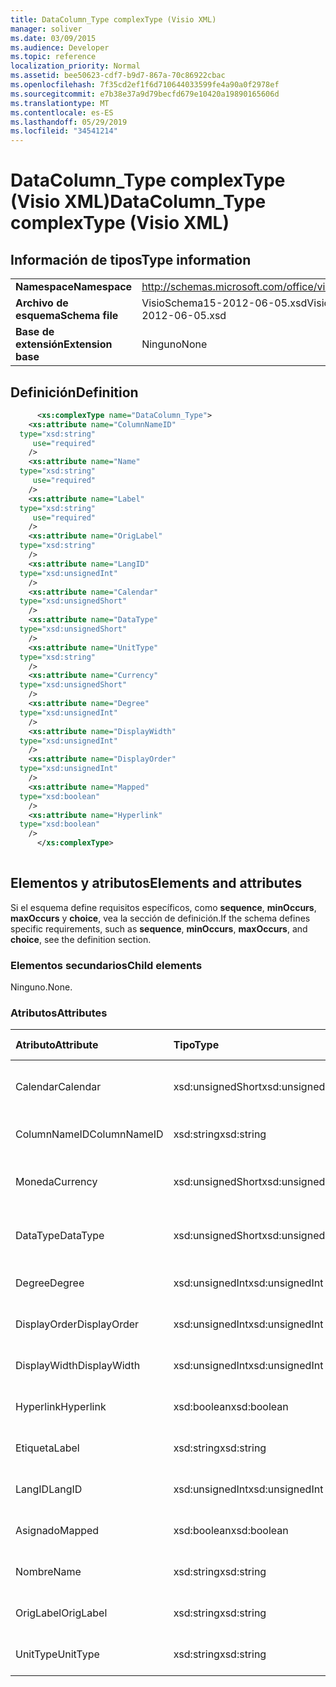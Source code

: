 ```yaml
---
title: DataColumn_Type complexType (Visio XML)
manager: soliver
ms.date: 03/09/2015
ms.audience: Developer
ms.topic: reference
localization_priority: Normal
ms.assetid: bee50623-cdf7-b9d7-867a-70c86922cbac
ms.openlocfilehash: 7f35cd2ef1f6d710644033599fe4a90a0f2978ef
ms.sourcegitcommit: e7b38e37a9d79becfd679e10420a19890165606d
ms.translationtype: MT
ms.contentlocale: es-ES
ms.lasthandoff: 05/29/2019
ms.locfileid: "34541214"
---
```

# <a name="datacolumn_type-complextype-visio-xml"></a><span data-ttu-id="8b875-102">DataColumn_Type complexType (Visio XML)</span><span class="sxs-lookup"><span data-stu-id="8b875-102">DataColumn_Type complexType (Visio XML)</span></span>

## <a name="type-information"></a><span data-ttu-id="8b875-103">Información de tipos</span><span class="sxs-lookup"><span data-stu-id="8b875-103">Type information</span></span>

|||
|:-----|:-----|
|<span data-ttu-id="8b875-104">**Namespace**</span><span class="sxs-lookup"><span data-stu-id="8b875-104">**Namespace**</span></span> <br/> |http://schemas.microsoft.com/office/visio/2011/1/core  <br/> |
|<span data-ttu-id="8b875-105">**Archivo de esquema**</span><span class="sxs-lookup"><span data-stu-id="8b875-105">**Schema file**</span></span> <br/> |<span data-ttu-id="8b875-106">VisioSchema15-2012-06-05.xsd</span><span class="sxs-lookup"><span data-stu-id="8b875-106">VisioSchema15-2012-06-05.xsd</span></span>  <br/> |
|<span data-ttu-id="8b875-107">**Base de extensión**</span><span class="sxs-lookup"><span data-stu-id="8b875-107">**Extension base**</span></span> <br/> |<span data-ttu-id="8b875-108">Ninguno</span><span class="sxs-lookup"><span data-stu-id="8b875-108">None</span></span>  <br/> |
   
## <a name="definition"></a><span data-ttu-id="8b875-109">Definición</span><span class="sxs-lookup"><span data-stu-id="8b875-109">Definition</span></span>

```XML
      <xs:complexType name="DataColumn_Type">
    <xs:attribute name="ColumnNameID"
  type="xsd:string"
     use="required"
    />
    <xs:attribute name="Name"
  type="xsd:string"
     use="required"
    />
    <xs:attribute name="Label"
  type="xsd:string"
     use="required"
    />
    <xs:attribute name="OrigLabel"
  type="xsd:string"
    />
    <xs:attribute name="LangID"
  type="xsd:unsignedInt"
    />
    <xs:attribute name="Calendar"
  type="xsd:unsignedShort"
    />
    <xs:attribute name="DataType"
  type="xsd:unsignedShort"
    />
    <xs:attribute name="UnitType"
  type="xsd:string"
    />
    <xs:attribute name="Currency"
  type="xsd:unsignedShort"
    />
    <xs:attribute name="Degree"
  type="xsd:unsignedInt"
    />
    <xs:attribute name="DisplayWidth"
  type="xsd:unsignedInt"
    />
    <xs:attribute name="DisplayOrder"
  type="xsd:unsignedInt"
    />
    <xs:attribute name="Mapped"
  type="xsd:boolean"
    />
    <xs:attribute name="Hyperlink"
  type="xsd:boolean"
    />
      </xs:complexType>
      
```

## <a name="elements-and-attributes"></a><span data-ttu-id="8b875-110">Elementos y atributos</span><span class="sxs-lookup"><span data-stu-id="8b875-110">Elements and attributes</span></span>

<span data-ttu-id="8b875-111">Si el esquema define requisitos específicos, como **sequence**, **minOccurs**, **maxOccurs** y **choice**, vea la sección de definición.</span><span class="sxs-lookup"><span data-stu-id="8b875-111">If the schema defines specific requirements, such as **sequence**, **minOccurs**, **maxOccurs**, and **choice**, see the definition section.</span></span> 
  
### <a name="child-elements"></a><span data-ttu-id="8b875-112">Elementos secundarios</span><span class="sxs-lookup"><span data-stu-id="8b875-112">Child elements</span></span>

<span data-ttu-id="8b875-113">Ninguno.</span><span class="sxs-lookup"><span data-stu-id="8b875-113">None.</span></span>
  
### <a name="attributes"></a><span data-ttu-id="8b875-114">Atributos</span><span class="sxs-lookup"><span data-stu-id="8b875-114">Attributes</span></span>

|<span data-ttu-id="8b875-115">**Atributo**</span><span class="sxs-lookup"><span data-stu-id="8b875-115">**Attribute**</span></span>|<span data-ttu-id="8b875-116">**Tipo**</span><span class="sxs-lookup"><span data-stu-id="8b875-116">**Type**</span></span>|<span data-ttu-id="8b875-117">**Obligatorio**</span><span class="sxs-lookup"><span data-stu-id="8b875-117">**Required**</span></span>|<span data-ttu-id="8b875-118">**Descripción**</span><span class="sxs-lookup"><span data-stu-id="8b875-118">**Description**</span></span>|<span data-ttu-id="8b875-119">**Posibles valores**</span><span class="sxs-lookup"><span data-stu-id="8b875-119">**Possible values**</span></span>|
|:-----|:-----|:-----|:-----|:-----|
|<span data-ttu-id="8b875-120">Calendar</span><span class="sxs-lookup"><span data-stu-id="8b875-120">Calendar</span></span>  <br/> |<span data-ttu-id="8b875-121">xsd:unsignedShort</span><span class="sxs-lookup"><span data-stu-id="8b875-121">xsd:unsignedShort</span></span>  <br/> |<span data-ttu-id="8b875-122">opcional</span><span class="sxs-lookup"><span data-stu-id="8b875-122">optional</span></span>  <br/> ||<span data-ttu-id="8b875-123">Valores del tipo xsd:unsignedShort.</span><span class="sxs-lookup"><span data-stu-id="8b875-123">Values of the xsd:unsignedShort type.</span></span>  <br/> |
|<span data-ttu-id="8b875-124">ColumnNameID</span><span class="sxs-lookup"><span data-stu-id="8b875-124">ColumnNameID</span></span>  <br/> |<span data-ttu-id="8b875-125">xsd:string</span><span class="sxs-lookup"><span data-stu-id="8b875-125">xsd:string</span></span>  <br/> |<span data-ttu-id="8b875-126">necesario</span><span class="sxs-lookup"><span data-stu-id="8b875-126">required</span></span>  <br/> ||<span data-ttu-id="8b875-127">Valores del tipo xsd:string.</span><span class="sxs-lookup"><span data-stu-id="8b875-127">Values of the xsd:string type.</span></span>  <br/> |
|<span data-ttu-id="8b875-128">Moneda</span><span class="sxs-lookup"><span data-stu-id="8b875-128">Currency</span></span>  <br/> |<span data-ttu-id="8b875-129">xsd:unsignedShort</span><span class="sxs-lookup"><span data-stu-id="8b875-129">xsd:unsignedShort</span></span>  <br/> |<span data-ttu-id="8b875-130">opcional</span><span class="sxs-lookup"><span data-stu-id="8b875-130">optional</span></span>  <br/> ||<span data-ttu-id="8b875-131">Valores del tipo xsd:unsignedShort.</span><span class="sxs-lookup"><span data-stu-id="8b875-131">Values of the xsd:unsignedShort type.</span></span>  <br/> |
|<span data-ttu-id="8b875-132">DataType</span><span class="sxs-lookup"><span data-stu-id="8b875-132">DataType</span></span>  <br/> |<span data-ttu-id="8b875-133">xsd:unsignedShort</span><span class="sxs-lookup"><span data-stu-id="8b875-133">xsd:unsignedShort</span></span>  <br/> |<span data-ttu-id="8b875-134">opcional</span><span class="sxs-lookup"><span data-stu-id="8b875-134">optional</span></span>  <br/> ||<span data-ttu-id="8b875-135">Valores del tipo xsd:unsignedShort.</span><span class="sxs-lookup"><span data-stu-id="8b875-135">Values of the xsd:unsignedShort type.</span></span>  <br/> |
|<span data-ttu-id="8b875-136">Degree</span><span class="sxs-lookup"><span data-stu-id="8b875-136">Degree</span></span>  <br/> |<span data-ttu-id="8b875-137">xsd:unsignedInt</span><span class="sxs-lookup"><span data-stu-id="8b875-137">xsd:unsignedInt</span></span>  <br/> |<span data-ttu-id="8b875-138">opcional</span><span class="sxs-lookup"><span data-stu-id="8b875-138">optional</span></span>  <br/> ||<span data-ttu-id="8b875-139">Valores del tipo xsd:unsignedInt.</span><span class="sxs-lookup"><span data-stu-id="8b875-139">Values of the xsd:unsignedInt type.</span></span>  <br/> |
|<span data-ttu-id="8b875-140">DisplayOrder</span><span class="sxs-lookup"><span data-stu-id="8b875-140">DisplayOrder</span></span>  <br/> |<span data-ttu-id="8b875-141">xsd:unsignedInt</span><span class="sxs-lookup"><span data-stu-id="8b875-141">xsd:unsignedInt</span></span>  <br/> |<span data-ttu-id="8b875-142">opcional</span><span class="sxs-lookup"><span data-stu-id="8b875-142">optional</span></span>  <br/> ||<span data-ttu-id="8b875-143">Valores del tipo xsd:unsignedInt.</span><span class="sxs-lookup"><span data-stu-id="8b875-143">Values of the xsd:unsignedInt type.</span></span>  <br/> |
|<span data-ttu-id="8b875-144">DisplayWidth</span><span class="sxs-lookup"><span data-stu-id="8b875-144">DisplayWidth</span></span>  <br/> |<span data-ttu-id="8b875-145">xsd:unsignedInt</span><span class="sxs-lookup"><span data-stu-id="8b875-145">xsd:unsignedInt</span></span>  <br/> |<span data-ttu-id="8b875-146">opcional</span><span class="sxs-lookup"><span data-stu-id="8b875-146">optional</span></span>  <br/> ||<span data-ttu-id="8b875-147">Valores del tipo xsd:unsignedInt.</span><span class="sxs-lookup"><span data-stu-id="8b875-147">Values of the xsd:unsignedInt type.</span></span>  <br/> |
|<span data-ttu-id="8b875-148">Hyperlink</span><span class="sxs-lookup"><span data-stu-id="8b875-148">Hyperlink</span></span>  <br/> |<span data-ttu-id="8b875-149">xsd:boolean</span><span class="sxs-lookup"><span data-stu-id="8b875-149">xsd:boolean</span></span>  <br/> |<span data-ttu-id="8b875-150">opcional</span><span class="sxs-lookup"><span data-stu-id="8b875-150">optional</span></span>  <br/> ||<span data-ttu-id="8b875-151">Valores del tipo xsd:boolean.</span><span class="sxs-lookup"><span data-stu-id="8b875-151">Values of the xsd:boolean type.</span></span>  <br/> |
|<span data-ttu-id="8b875-152">Etiqueta</span><span class="sxs-lookup"><span data-stu-id="8b875-152">Label</span></span>  <br/> |<span data-ttu-id="8b875-153">xsd:string</span><span class="sxs-lookup"><span data-stu-id="8b875-153">xsd:string</span></span>  <br/> |<span data-ttu-id="8b875-154">necesario</span><span class="sxs-lookup"><span data-stu-id="8b875-154">required</span></span>  <br/> ||<span data-ttu-id="8b875-155">Valores del tipo xsd:string.</span><span class="sxs-lookup"><span data-stu-id="8b875-155">Values of the xsd:string type.</span></span>  <br/> |
|<span data-ttu-id="8b875-156">LangID</span><span class="sxs-lookup"><span data-stu-id="8b875-156">LangID</span></span>  <br/> |<span data-ttu-id="8b875-157">xsd:unsignedInt</span><span class="sxs-lookup"><span data-stu-id="8b875-157">xsd:unsignedInt</span></span>  <br/> |<span data-ttu-id="8b875-158">opcional</span><span class="sxs-lookup"><span data-stu-id="8b875-158">optional</span></span>  <br/> ||<span data-ttu-id="8b875-159">Valores del tipo xsd:unsignedInt.</span><span class="sxs-lookup"><span data-stu-id="8b875-159">Values of the xsd:unsignedInt type.</span></span>  <br/> |
|<span data-ttu-id="8b875-160">Asignado</span><span class="sxs-lookup"><span data-stu-id="8b875-160">Mapped</span></span>  <br/> |<span data-ttu-id="8b875-161">xsd:boolean</span><span class="sxs-lookup"><span data-stu-id="8b875-161">xsd:boolean</span></span>  <br/> |<span data-ttu-id="8b875-162">opcional</span><span class="sxs-lookup"><span data-stu-id="8b875-162">optional</span></span>  <br/> ||<span data-ttu-id="8b875-163">Valores del tipo xsd:boolean.</span><span class="sxs-lookup"><span data-stu-id="8b875-163">Values of the xsd:boolean type.</span></span>  <br/> |
|<span data-ttu-id="8b875-164">Nombre</span><span class="sxs-lookup"><span data-stu-id="8b875-164">Name</span></span>  <br/> |<span data-ttu-id="8b875-165">xsd:string</span><span class="sxs-lookup"><span data-stu-id="8b875-165">xsd:string</span></span>  <br/> |<span data-ttu-id="8b875-166">necesario</span><span class="sxs-lookup"><span data-stu-id="8b875-166">required</span></span>  <br/> ||<span data-ttu-id="8b875-167">Valores del tipo xsd:string.</span><span class="sxs-lookup"><span data-stu-id="8b875-167">Values of the xsd:string type.</span></span>  <br/> |
|<span data-ttu-id="8b875-168">OrigLabel</span><span class="sxs-lookup"><span data-stu-id="8b875-168">OrigLabel</span></span>  <br/> |<span data-ttu-id="8b875-169">xsd:string</span><span class="sxs-lookup"><span data-stu-id="8b875-169">xsd:string</span></span>  <br/> |<span data-ttu-id="8b875-170">opcional</span><span class="sxs-lookup"><span data-stu-id="8b875-170">optional</span></span>  <br/> ||<span data-ttu-id="8b875-171">Valores del tipo xsd:string.</span><span class="sxs-lookup"><span data-stu-id="8b875-171">Values of the xsd:string type.</span></span>  <br/> |
|<span data-ttu-id="8b875-172">UnitType</span><span class="sxs-lookup"><span data-stu-id="8b875-172">UnitType</span></span>  <br/> |<span data-ttu-id="8b875-173">xsd:string</span><span class="sxs-lookup"><span data-stu-id="8b875-173">xsd:string</span></span>  <br/> |<span data-ttu-id="8b875-174">opcional</span><span class="sxs-lookup"><span data-stu-id="8b875-174">optional</span></span>  <br/> ||<span data-ttu-id="8b875-175">Valores del tipo xsd:string.</span><span class="sxs-lookup"><span data-stu-id="8b875-175">Values of the xsd:string type.</span></span>  <br/> |
   

